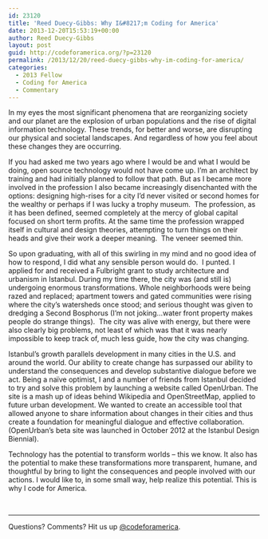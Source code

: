 ```yaml
---
id: 23120
title: 'Reed Duecy-Gibbs: Why I&#8217;m Coding for America'
date: 2013-12-20T15:53:19+00:00
author: Reed Duecy-Gibbs
layout: post
guid: http://codeforamerica.org/?p=23120
permalink: /2013/12/20/reed-duecy-gibbs-why-im-coding-for-america/
categories:
  - 2013 Fellow
  - Coding for America
  - Commentary
---
```

<p dir="ltr">
  In my eyes the most significant phenomena that are reorganizing society and our planet are the explosion of urban populations and the rise of digital information technology. These trends, for better and worse, are disrupting our physical and societal landscapes. And regardless of how you feel about these changes they are occurring.
</p>

<p dir="ltr">
  If you had asked me two years ago where I would be and what I would be doing, open source technology would not have come up. I’m an architect by training and had initially planned to follow that path. But as I became more involved in the profession I also became increasingly disenchanted with the options: designing high-rises for a city I’d never visited or second homes for the wealthy or perhaps if I was lucky a trophy museum.  The profession, as it has been defined, seemed completely at the mercy of global capital focused on short term profits. At the same time the profession wrapped itself in cultural and design theories, attempting to turn things on their heads and give their work a deeper meaning.  The veneer seemed thin.
</p>

So upon graduating, with all of this swirling in my mind and no good idea of how to respond, I did what any sensible person would do.  I punted. I applied for and received a Fulbright grant to study architecture and urbanism in Istanbul. During my time there, the city was (and still is) undergoing enormous transformations. Whole neighborhoods were being razed and replaced; apartment towers and gated communities were rising where the city’s watersheds once stood; and serious thought was given to dredging a Second Bosphorus (I’m not joking…water front property makes people do strange things).  The city was alive with energy, but there were also clearly big problems, not least of which was that it was nearly impossible to keep track of, much less guide, how the city was changing.

<p dir="ltr">
  Istanbul’s growth parallels development in many cities in the U.S. and around the world. Our ability to create change has surpassed our ability to understand the consequences and develop substantive dialogue before we act. Being a naïve optimist, I and a number of friends from Istanbul decided to try and solve this problem by launching a website called OpenUrban. The site is a mash up of ideas behind Wikipedia and OpenStreetMap, applied to future urban development. We wanted to create an accessible tool that allowed anyone to share information about changes in their cities and thus create a foundation for meaningful dialogue and effective collaboration. (OpenUrban’s beta site was launched in October 2012 at the Istanbul Design Biennial).
</p>

<p dir="ltr">
  <span style="text-align: center;">Technology has the potential to transform worlds – this we know. It also has the potential to make these transformations more transparent, humane, and thoughtful by bring to light the consequences and people involved with our actions. I would like to, in some small way, help realize this potential. This is why I code for America.</span>
</p>

&nbsp;

* * *

Questions? Comments? Hit us up <a href="http://twitter.com/codeforamerica" target="_blank">@codeforamerica</a>.